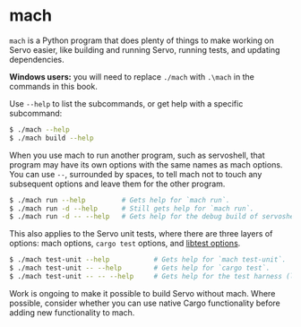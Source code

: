 # mach

`mach` is a Python program that does plenty of things to make working on Servo easier, like building and running Servo, running tests, and updating dependencies.

**Windows users:** you will need to replace `./mach` with `.\mach` in the commands in this book.

Use `--help` to list the subcommands, or get help with a specific subcommand:

```sh
$ ./mach --help
$ ./mach build --help
```

When you use mach to run another program, such as servoshell, that program may have its own options with the same names as mach options.
You can use `--`, surrounded by spaces, to tell mach not to touch any subsequent options and leave them for the other program.

```sh
$ ./mach run --help         # Gets help for `mach run`.
$ ./mach run -d --help      # Still gets help for `mach run`.
$ ./mach run -d -- --help   # Gets help for the debug build of servoshell.
```

This also applies to the Servo unit tests, where there are three layers of options: mach options, `cargo test` options, and [libtest options](https://doc.rust-lang.org/cargo/commands/cargo-test.html#description).

```sh
$ ./mach test-unit --help           # Gets help for `mach test-unit`.
$ ./mach test-unit -- --help        # Gets help for `cargo test`.
$ ./mach test-unit -- -- --help     # Gets help for the test harness (libtest).
```

Work is ongoing to make it possible to build Servo without mach.
Where possible, consider whether you can use native Cargo functionality before adding new functionality to mach.
